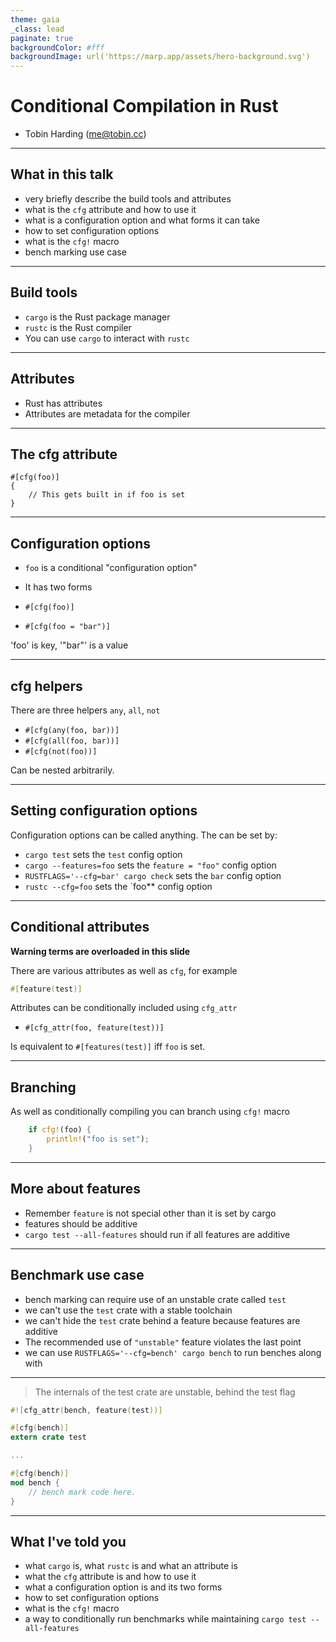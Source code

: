 ```yaml
---
theme: gaia
_class: lead
paginate: true
backgroundColor: #fff
backgroundImage: url('https://marp.app/assets/hero-background.svg')
---
```


# **Conditional Compilation in Rust**

- Tobin Harding (me@tobin.cc)

---

## What in this talk

- very briefly describe the build tools and attributes
- what is the `cfg` attribute and how to use it
- what is a configuration option and what forms it can take
- how to set configuration options
- what is the `cfg!` macro
- bench marking use case

---

## Build tools

- `cargo` is the Rust package manager
- `rustc` is the Rust compiler
- You can use `cargo` to interact with `rustc`

---

## Attributes

- Rust has attributes
- Attributes are metadata for the compiler

---

## The cfg attribute

```
#[cfg(foo)]
{
    // This gets built in if foo is set
}
```

---

## Configuration options

- `foo` is a conditional "configuration option"
- It has two forms

- `#[cfg(foo)]`
- `#[cfg(foo = "bar")]`

'foo' is key, '"bar"' is a value

---

## cfg helpers

There are three helpers `any`, `all`, `not`

- `#[cfg(any(foo, bar))]`
- `#[cfg(all(foo, bar))]`
- `#[cfg(not(foo))]`

Can be nested arbitrarily.

---

## Setting configuration options

Configuration options can be called anything. The can be set by:

- `cargo test` sets the `test` config option
- `cargo --features=foo` sets the `feature = "foo"` config option
- `RUSTFLAGS='--cfg=bar' cargo check` sets the `bar` config option
- `rustc --cfg=foo` sets the `foo** config option

---

## Conditional attributes

**Warning terms are overloaded in this slide**

There are various attributes as well as `cfg`, for example

```rust
#[feature(test)]
```

Attributes can be conditionally included using `cfg_attr`

- `#[cfg_attr(foo, feature(test))]` 

Is equivalent to `#[features(test)]` iff `foo` is set.

---

## Branching

As well as conditionally compiling you can branch using `cfg!` macro

```rust
    if cfg!(foo) {
    	println!("foo is set");
    }
```

---

## More about features

- Remember `feature` is not special other than it is set by cargo
- features should be additive
- `cargo test --all-features` should run if all features are additive

---

## Benchmark use case

- bench marking can require use of an unstable crate called `test`
- we can't use the `test` crate with a stable toolchain
- we can't hide the `test` crate behind a feature because features are additive 
- The recommended use of `"unstable"` feature violates the last point
- we can use `RUSTFLAGS='--cfg=bench' cargo bench` to run benches along with

---

> The internals of the test crate are unstable, behind the test flag

```rust
#![cfg_attr(bench, feature(test))]

#[cfg(bench)]
extern crate test

...

#[cfg(bench)]
mod bench {
    // bench mark code here.
}
```

---

## What I've told you

- what `cargo` is, what `rustc` is and what an attribute is
- what the `cfg` attribute is and how to use it
- what a configuration option is and its two forms
- how to set configuration options
- what is the `cfg!` macro
- a way to conditionally run benchmarks while maintaining `cargo test --all-features`
